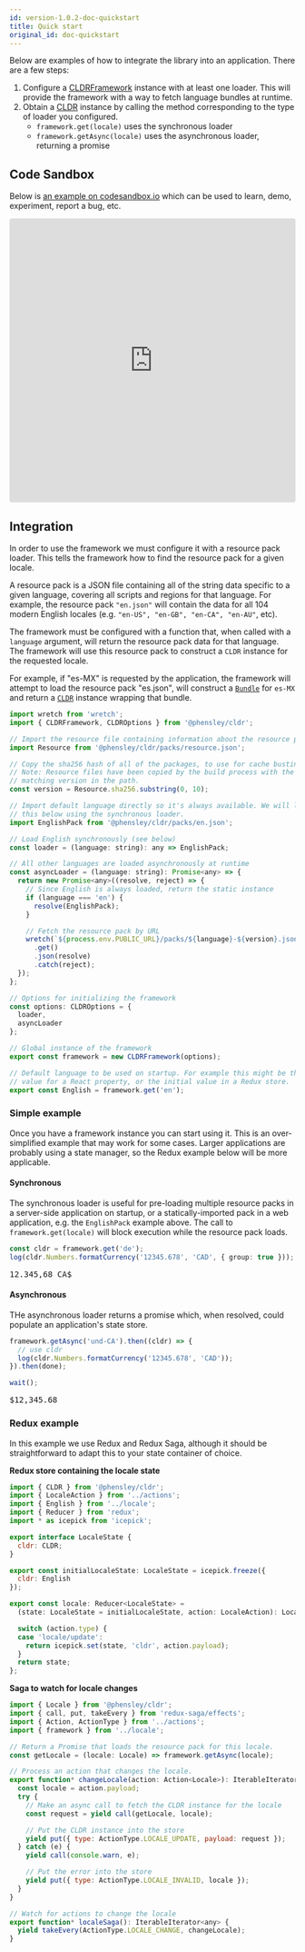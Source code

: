 ```yaml
---
id: version-1.0.2-doc-quickstart
title: Quick start
original_id: doc-quickstart
---
```


Below are examples of how to integrate the library into an application. There are a few steps:
 1. Configure a [CLDRFramework](api-cldrframework.html) instance with at least one loader. This will provide the framework with a way to fetch language bundles at runtime.
 2. Obtain a [CLDR](api-cldr.html) instance by calling the method corresponding to the type of loader you configured.
    * `framework.get(locale)` uses the synchronous loader
    * `framework.getAsync(locale)` uses the asynchronous loader, returning a promise

## Code Sandbox

Below is [an example on codesandbox.io](https://codesandbox.io/s/qqr1rl40r6) which can be used to learn, demo, experiment, report a bug, etc.

<iframe src="https://codesandbox.io/embed/qqr1rl40r6?fontsize=12" style="width:100%; height:500px; border:0; border-radius: 4px; overflow:hidden;" sandbox="allow-modals allow-forms allow-popups allow-scripts allow-same-origin"></iframe>


## Integration

In order to use the framework we must configure it with a resource pack loader. This tells the framework how to find the resource pack for a given locale.

A resource pack is a JSON file containing all of the string data specific to a given language, covering all scripts and regions for that language. For example, the resource pack `"en.json"` will contain the data for all 104 modern English locales (e.g. `"en-US", "en-GB", "en-CA", "en-AU"`, etc).

The framework must be configured with a function that, when called with a `language` argument, will return the resource pack data for that language. The framework will use this resource pack to construct a `CLDR` instance for the requested locale.

For example, if "es-MX" is requested by the application, the framework will attempt to load the resource pack "es.json", will construct a [`Bundle`](api-bundle.html) for `es-MX` and return a [`CLDR`](api-cldr.html) instance wrapping that bundle.


```javascript
import wretch from 'wretch';
import { CLDRFramework, CLDROptions } from '@phensley/cldr';

// Import the resource file containing information about the resource packs
import Resource from '@phensley/cldr/packs/resource.json';

// Copy the sha256 hash of all of the packages, to use for cache busting.
// Note: Resource files have been copied by the build process with the
// matching version in the path.
const version = Resource.sha256.substring(0, 10);

// Import default language directly so it's always available. We will load
// this below using the synchronous loader.
import EnglishPack from '@phensley/cldr/packs/en.json';

// Load English synchronously (see below)
const loader = (language: string): any => EnglishPack;

// All other languages are loaded asynchronously at runtime
const asyncLoader = (language: string): Promise<any> => {
  return new Promise<any>((resolve, reject) => {
    // Since English is always loaded, return the static instance
    if (language === 'en') {
      resolve(EnglishPack);
    }

    // Fetch the resource pack by URL
    wretch(`${process.env.PUBLIC_URL}/packs/${language}-${version}.json`)
      .get()
      .json(resolve)
      .catch(reject);
  });
};

// Options for initializing the framework
const options: CLDROptions = {
  loader,
  asyncLoader
};

// Global instance of the framework
export const framework = new CLDRFramework(options);

// Default language to be used on startup. For example this might be the initial
// value for a React property, or the initial value in a Redux store.
export const English = framework.get('en');
```

### Simple example

Once you have a framework instance you can start using it. This is an over-simplified example that may work for some cases. Larger applications are probably using a state manager, so the Redux example below will be more applicable.

#### Synchronous

The synchronous loader is useful for pre-loading multiple resource packs in a server-side application on startup, or a statically-imported pack in a web application, e.g. the `EnglishPack` example above. The call to `framework.get(locale)` will block execution while the resource pack loads.

```typescript
const cldr = framework.get('de');
log(cldr.Numbers.formatCurrency('12345.678', 'CAD', { group: true }));
```
<pre class="output">
12.345,68 CA$
</pre>

#### Asynchronous

THe asynchronous loader returns a promise which, when resolved, could populate an application's state store.

```typescript
framework.getAsync('und-CA').then((cldr) => {
  // use cldr
  log(cldr.Numbers.formatCurrency('12345.678', 'CAD'));
}).then(done);

wait();
```
<pre class="output">
$12,345.68
</pre>


### Redux example

In this example we use Redux and Redux Saga, although it should be straightforward to adapt this to your state container of choice.

**Redux store containing the locale state**

```javascript
import { CLDR } from '@phensley/cldr';
import { LocaleAction } from '../actions';
import { English } from '../locale';
import { Reducer } from 'redux';
import * as icepick from 'icepick';

export interface LocaleState {
  cldr: CLDR;
}

export const initialLocaleState: LocaleState = icepick.freeze({
  cldr: English
});

export const locale: Reducer<LocaleState> =
  (state: LocaleState = initialLocaleState, action: LocaleAction): LocaleState => {

  switch (action.type) {
  case 'locale/update':
    return icepick.set(state, 'cldr', action.payload);
  }
  return state;
};
```

**Saga to watch for locale changes**
```javascript
import { Locale } from '@phensley/cldr';
import { call, put, takeEvery } from 'redux-saga/effects';
import { Action, ActionType } from '../actions';
import { framework } from '../locale';

// Return a Promise that loads the resource pack for this locale.
const getLocale = (locale: Locale) => framework.getAsync(locale);

// Process an action that changes the locale.
export function* changeLocale(action: Action<Locale>): IterableIterator<any> {
  const locale = action.payload;
  try {
    // Make an async call to fetch the CLDR instance for the locale
    const request = yield call(getLocale, locale);

    // Put the CLDR instance into the store
    yield put({ type: ActionType.LOCALE_UPDATE, payload: request });
  } catch (e) {
    yield call(console.warn, e);

    // Put the error into the store
    yield put({ type: ActionType.LOCALE_INVALID, locale });
  }
}

// Watch for actions to change the locale
export function* localeSaga(): IterableIterator<any> {
  yield takeEvery(ActionType.LOCALE_CHANGE, changeLocale);
}
```
